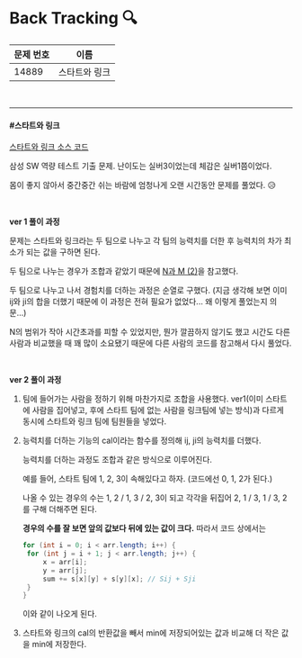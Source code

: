 # Back Tracking 🔍

| 문제 번호 | 이름          |
| --------- | ------------- |
| 14889     | 스타트와 링크 |

<br>

<hr>

#### #스타트와 링크

[스타트와 링크 소스 코드](https://github.com/hjyeon-n/Algorithm_study/tree/master/BOJ/2020.09/Solution_14889)

삼성 SW 역량 테스트 기출 문제. 난이도는 실버3이었는데 체감은 실버1쯤이었다.

몸이 좋지 않아서 중간중간 쉬는 바람에 엄청나게 오랜 시간동안 문제를 풀었다. 😥

<br>

**ver 1 풀이 과정**

문제는 스타트와 링크라는 두 팀으로 나누고 각 팀의 능력치를 더한 후 능력치의 차가 최소가 되는 값을 구하면 된다.

두 팀으로 나누는 경우가 조합과 같았기 때문에 [N과 M (2)](https://github.com/hjyeon-n/Algorithm_study/blob/master/BOJ/2020.08/Solution_15650.java)을 참고했다.

두 팀으로 나누고 나서 경험치를 더하는 과정은 순열로 구했다. (지금 생각해 보면 이미 ij와 ji의 합을 더했기 때문에 이 과정은 전혀 필요가 없었다... 왜 이렇게 풀었는지 의문...) 

N의 범위가 작아 시간초과를 피할 수 있었지만, 뭔가 깔끔하지 않기도 했고 시간도 다른 사람과 비교했을 때 꽤 많이 소요됐기 때문에 다른 사람의 코드를 참고해서 다시 풀었다.

<br>

**ver 2 풀이 과정**

1. 팀에 들어가는 사람을 정하기 위해 마찬가지로 조합을 사용했다. ver1(이미 스타트에 사람을 집어넣고, 후에 스타트 팀에 없는 사람을 링크팀에 넣는 방식)과 다르게 동시에 스타트와 링크 팀에 팀원들을 넣었다.

2. 능력치를 더하는 기능의 cal이라는 함수를 정의해 ij, ji의 능력치를 더했다.

   능력치를 더하는 과정도 조합과 같은 방식으로 이루어진다.

   예를 들어, 스타트 팀에 1, 2, 3이 속해있다고 하자. (코드에선 0, 1, 2가 된다.)

   나올 수 있는 경우의 수는 1, 2 / 1, 3 / 2, 3이 되고 각각을 뒤집어 2, 1 / 3, 1 / 3, 2를 구해 더해주면 된다.

   **경우의 수를 잘 보면 앞의 값보다 뒤에 있는 값이 크다.** 따라서 코드 상에서는 

   ```java
   for (int i = 0; i < arr.length; i++) {
   	for (int j = i + 1; j < arr.length; j++) {
   		x = arr[i]; 
   		y = arr[j];
   		sum += s[x][y] + s[y][x]; // Sij + Sji
   	}
   }
   ```

   이와 같이 나오게 된다.

3. 스타트와 링크의 cal의 반환값을 빼서 min에 저장되어있는 값과 비교해 더 작은 값을 min에 저장한다.

